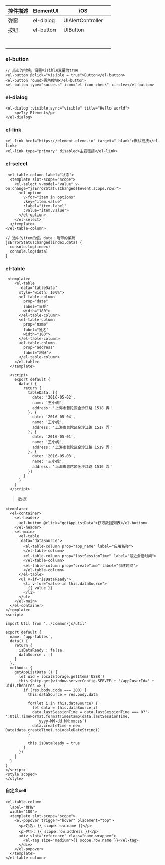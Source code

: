 

| 控件描述 | ElementUI | iOS               |      |
| -------- | --------- | ----------------- | ---- |
| 弹窗     | el-dialog | UIAlertController |      |
| 按钮     | el-button | UIButton          |      |
|          |           |                   |      |
|          |           |                   |      |
|          |           |                   |      |
|          |           |                   |      |
|          |           |                   |      |
|          |           |                   |      |
|          |           |                   |      |



### el-button

```
// 点击的时候，设置visible变量为true
<el-button @click="visible = true">Button</el-button>
<el-button round>圆角按钮</el-button>
<el-button type="success" icon="el-icon-check" circle></el-button>
```

### el-dialog

```
<el-dialog :visible.sync="visible" title="Hello world">      
	<p>Try Element</p>
</el-dialog>
```

### el-link

```
<el-link href="https://element.eleme.io" target="_blank">默认链接</el-link>
<el-link type="primary" disabled>主要链接</el-link>
```

### el-select

```
 <el-table-column label="状态">
  <template slot-scope="scope">
    <el-select v-model="value" v-on:change="jsErrorStatusChanged($event,scope.row)">
      <el-option
        v-for="item in options"
        :key="item.value"
        :label="item.label"
        :value="item.value">
      </el-option>
    </el-select>
  </template>
</el-table-column>

// 选中的item的值，data：附带的菜蔬
jsErrorStatusChanged(index,data) {
  console.log(index)
  console.log(data)
}
```

### el-table

```
 <template>
    <el-table
      :data="tableData"
      style="width: 100%">
      <el-table-column
        prop="date"
        label="日期"
        width="180">
      </el-table-column>
      <el-table-column
        prop="name"
        label="姓名"
        width="180">
      </el-table-column>
      <el-table-column
        prop="address"
        label="地址">
      </el-table-column>
    </el-table>
  </template>

  <script>
    export default {
      data() {
        return {
          tableData: [{
            date: '2016-05-02',
            name: '王小虎',
            address: '上海市普陀区金沙江路 1518 弄'
          }, {
            date: '2016-05-04',
            name: '王小虎',
            address: '上海市普陀区金沙江路 1517 弄'
          }, {
            date: '2016-05-01',
            name: '王小虎',
            address: '上海市普陀区金沙江路 1519 弄'
          }, {
            date: '2016-05-03',
            name: '王小虎',
            address: '上海市普陀区金沙江路 1516 弄'
          }]
        }
      }
    }
  </script>
```



> 数据

```
<template>
  <el-container>
    <el-header>
      <el-button @click="getAppListData">获取数据列表</el-button>
    </el-header>
    <el-main>
      <el-table
      :data="dataSource">
        <el-table-column prop="app_name" label="应用名称">
        </el-table-column>
        <el-table-column prop="lastSessionTime" label="最近会话时间">
        </el-table-column>
        <el-table-column prop="createTime" label="创建时间">
        </el-table-column>
      </el-table>
      <ul v-if="isDataReady">
        <li v-for="value in this.dataSource">
          {{ value }}
        </li>
      </ul>
    </el-main>
  </el-container>
</template>
<script>

import Util from '../common/js/util'

export default {
  name: 'app-tables',
  data() {
    return {
      isDataReady : false,
      dataSource : []
    }
  },
  methods: {
    getAppListData () {
      let uid = localStorage.getItem('USER')
      this.$http.get(window.serverConfig.SERVER + '/app?userId=' + uid).then(res => {
        if (res.body.code === 200) {
          this.dataSource = res.body.data

          for(let i in this.dataSource) {
            let data = this.dataSource[i]
            data.lastSessionTime = data.lastSessionTime === 0?'-':Util.TimeFormat.formatTimestamp(data.lastSessionTime,
              'yyyy-MM-dd HH:mm:ss')
            data.createTime = new Date(data.createTime).toLocaleDateString()
          }

          this.isDataReady = true
        }
      })
    }
  }
}
</script>
<style scoped>
</style>
```





#### 自定义cell

```
<el-table-column
  label="姓名"
  width="180">
  <template slot-scope="scope">
    <el-popover trigger="hover" placement="top">
      <p>姓名: {{ scope.row.name }}</p>
      <p>住址: {{ scope.row.address }}</p>
      <div slot="reference" class="name-wrapper">
        <el-tag size="medium">{{ scope.row.name }}</el-tag>
      </div>
    </el-popover>
  </template>
</el-table-column>
```

